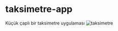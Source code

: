 # taksimetre-app
Küçük çaplı bir taksimetre uygulaması
![taksimetre](https://github.com/mehmetdurankaya/taksimetre-app/assets/44356848/4e0f8217-95ce-423f-a8b2-d400bb3ae9f6)
